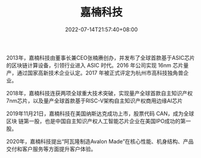 ﻿---
weight: 
title: "嘉楠科技"
description: "基于自主研发的神经网络加速器KPU，嘉楠勘智系列AI芯片以边缘侧AI为目标领域，采用RISC-V指令集架构，并支持机器视觉与机器听觉的多模态识别能力，目前已实现在智能家居、智能能耗、智能园区和智能农业等领域的应用。"
date: 2022-07-14T21:57:40+08:00
lastmod: 2022-07-14T16:45:40+08:00
draft: false
authors: ["june"]
featuredImage: "573.jpg"
link: "https://canaan-creative.com/"
tags: ["嘉楠科技","算力"]
categories: ["navigation"]
navigation: ["算力"]
lightgallery: true
toc: true
pinned: false
recommend: false
recommend1: false
---
2013年，嘉楠科技由董事长兼CEO张楠赓创办，并发布了全球首款基于ASIC芯片的区块链计算设备，引领行业进入 ASIC 时代。2016 年公司实现 16nm 芯片量产，通过国家高新技术企业认定。2017 年被正式评定为杭州市高科技独角兽企业。

2018年，嘉楠科技连获两项全球重大技术突破，实现量产全球首款自主知识产权7nm芯片，以及量产全球首款基于RISC-V架构自主知识产权商用边缘AI芯片

2019年11月21日，嘉楠科技在美国纳斯达克成功上市，股票代码 CAN，成为全球区块 链第一股，也是中国自主知识产权人工智能芯片企业在美国IPO成功的第一股。

2020年，嘉楠科技提出“阿瓦隆制造Avalon Made”在核心性能、机身结构、产品交付和客户服务等方面提升客户体验。